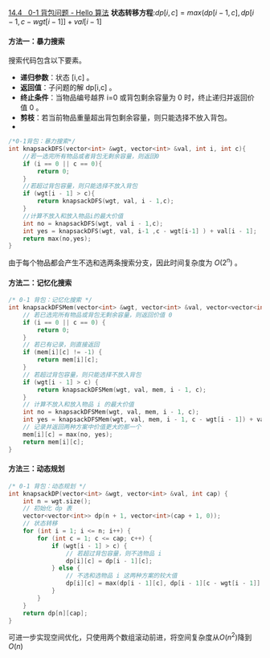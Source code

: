 [14.4   0-1 背包问题 - Hello 算法](https://www.hello-algo.com/chapter_dynamic_programming/knapsack_problem/#1)
**状态转移方程**:$dp[i,c]=max(dp[i-1,c],dp[i-1,c-wgt[i-1]]+val[i-1]$

#### 方法一：暴力搜索
搜索代码包含以下要素。

- **递归参数**：状态 [i,c] 。
- **返回值**：子问题的解 dp[i,c] 。
- **终止条件**：当物品编号越界 i=0 或背包剩余容量为 0 时，终止递归并返回价值 0 。
- **剪枝**：若当前物品重量超出背包剩余容量，则只能选择不放入背包。
- 
```cpp
/*0-1背包：暴力搜索*/
int knapsackDFS(vector<int> &wgt, vector<int> &val, int i, int c){
	//若一选完所有物品或者背包无剩余容量，则返回0
	if (i == 0 || c == 0){
		return 0;
	}
	//若超过背包容量，则只能选择不放入背包
	if (wgt[i - 1] > c){
		return knapsackDFS(wgt, val, i - 1,c);
	}
	//计算不放入和放入物品i的最大价值
	int no = knapsackDFS(wgt, val i - 1,c);
	int yes = knapsackDFS(wgt, val, i-1 ,c - wgt[i-1] ) + val[i - 1];
	return max(no,yes);
}
```
由于每个物品都会产生不选和选两条搜索分支，因此时间复杂度为 $O(2^n)$ 。

#### 方法二：记忆化搜索
```cpp
/* 0-1 背包：记忆化搜索 */
int knapsackDFSMem(vector<int> &wgt, vector<int> &val, vector<vector<int>> &mem, int i, int c) {
    // 若已选完所有物品或背包无剩余容量，则返回价值 0
    if (i == 0 || c == 0) {
        return 0;
    }
    // 若已有记录，则直接返回
    if (mem[i][c] != -1) {
        return mem[i][c];
    }
    // 若超过背包容量，则只能选择不放入背包
    if (wgt[i - 1] > c) {
        return knapsackDFSMem(wgt, val, mem, i - 1, c);
    }
    // 计算不放入和放入物品 i 的最大价值
    int no = knapsackDFSMem(wgt, val, mem, i - 1, c);
    int yes = knapsackDFSMem(wgt, val, mem, i - 1, c - wgt[i - 1]) + val[i - 1];
    // 记录并返回两种方案中价值更大的那一个
    mem[i][c] = max(no, yes);
    return mem[i][c];
}
```

#### 方法三：动态规划
```cpp
/* 0-1 背包：动态规划 */
int knapsackDP(vector<int> &wgt, vector<int> &val, int cap) {
    int n = wgt.size();
    // 初始化 dp 表
    vector<vector<int>> dp(n + 1, vector<int>(cap + 1, 0));
    // 状态转移
    for (int i = 1; i <= n; i++) {
        for (int c = 1; c <= cap; c++) {
            if (wgt[i - 1] > c) {
                // 若超过背包容量，则不选物品 i
                dp[i][c] = dp[i - 1][c];
            } else {
                // 不选和选物品 i 这两种方案的较大值
                dp[i][c] = max(dp[i - 1][c], dp[i - 1][c - wgt[i - 1]] + val[i - 1]);
            }
        }
    }
    return dp[n][cap];
}
```

可进一步实现空间优化，只使用两个数组滚动前进，将空间复杂度从$O(n^2)$降到$O(n)$
